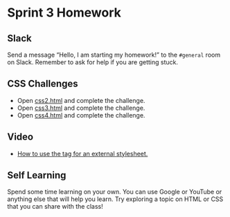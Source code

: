 # Sprint 3 Homework

## Slack
Send a message “Hello, I am starting my homework!” to the `#general` room on Slack.  Remember to ask for help if you are getting stuck.

## CSS Challenges
- Open [css2.html](./challenges/css-2.html) and complete the challenge.
- Open [css3.html](./challenges/css-3.html) and complete the challenge.
- Open [css4.html](./challenges/css-4.html) and complete the challenge.

## Video 
- [How to use the <link> tag for an external stylesheet.](https://www.youtube.com/watch?v=sfhMnPb2Bd0)

## Self Learning
Spend some time learning on your own. You can use Google or YouTube or anything else that will help you learn. Try exploring a topic on HTML or CSS that you can share with the class!



